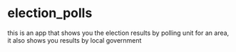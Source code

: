 # election_polls
this is an app that shows you the election results by polling unit for an area, it also shows you results by local government 
